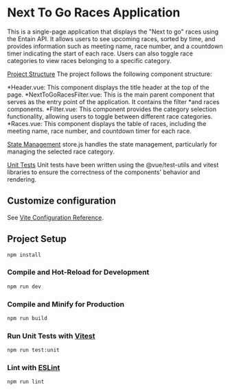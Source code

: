 # Next To Go Races Application

This is a single-page application that displays the "Next to go" races using the Entain API. It allows users to see upcoming races, sorted by time, and provides information such as meeting name, race number, and a countdown timer indicating the start of each race. Users can also toggle race categories to view races belonging to a specific category.

<ins>Project Structure</ins>
The project follows the following component structure:

*Header.vue: This component displays the title header at the top of the page.
*NextToGoRacesFilter.vue: This is the main parent component that serves as the entry point of the application. It contains the filter *and races components.
*Filter.vue: This component provides the category selection functionality, allowing users to toggle between different race categories.
*Races.vue: This component displays the table of races, including the meeting name, race number, and countdown timer for each race.

<ins>State Management</ins>
store.js handles the state management, particularly for managing the selected race category.

<ins>Unit Tests</ins>
Unit tests have been written using the @vue/test-utils and vitest libraries to ensure the correctness of the components' behavior and rendering.

## Customize configuration

See [Vite Configuration Reference](https://vitejs.dev/config/).

## Project Setup

```sh
npm install
```

### Compile and Hot-Reload for Development

```sh
npm run dev
```

### Compile and Minify for Production

```sh
npm run build
```

### Run Unit Tests with [Vitest](https://vitest.dev/)

```sh
npm run test:unit
```

### Lint with [ESLint](https://eslint.org/)

```sh
npm run lint
```
